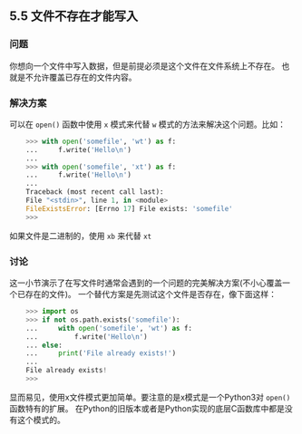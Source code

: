 ## 5.5 文件不存在才能写入 ##
### 问题 ###
你想向一个文件中写入数据，但是前提必须是这个文件在文件系统上不存在。
也就是不允许覆盖已存在的文件内容。
### 解决方案 ###
可以在 ``open()`` 函数中使用 ``x`` 模式来代替 ``w`` 模式的方法来解决这个问题。比如：
```python
    >>> with open('somefile', 'wt') as f:
    ...     f.write('Hello\n')
    ...
    >>> with open('somefile', 'xt') as f:
    ...     f.write('Hello\n')
    ...
    Traceback (most recent call last):
    File "<stdin>", line 1, in <module>
    FileExistsError: [Errno 17] File exists: 'somefile'
    >>>

```
如果文件是二进制的，使用 ``xb`` 来代替 ``xt``
### 讨论 ###
这一小节演示了在写文件时通常会遇到的一个问题的完美解决方案(不小心覆盖一个已存在的文件)。
一个替代方案是先测试这个文件是否存在，像下面这样：
```python
    >>> import os
    >>> if not os.path.exists('somefile'):
    ...     with open('somefile', 'wt') as f:
    ...         f.write('Hello\n')
    ... else:
    ...     print('File already exists!')
    ...
    File already exists!
    >>>

```
显而易见，使用x文件模式更加简单。要注意的是x模式是一个Python3对 ``open()`` 函数特有的扩展。
在Python的旧版本或者是Python实现的底层C函数库中都是没有这个模式的。
